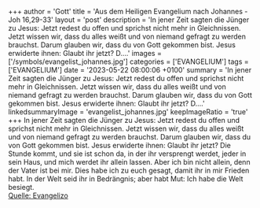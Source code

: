 +++
author = 'Gott'
title = 'Aus dem Heiligen Evangelium nach Johannes - Joh 16,29-33'
layout = 'post'
description = 'In jener Zeit sagten die Jünger zu Jesus: Jetzt redest du offen und sprichst nicht mehr in Gleichnissen. Jetzt wissen wir, dass du alles weißt und von niemand gefragt zu werden brauchst. Darum glauben wir, dass du von Gott gekommen bist. Jesus erwiderte ihnen: Glaubt ihr jetzt? D....'
images = ['/symbols/evangelist_johannes.jpg']
categories = ['EVANGELIUM']
tags = ['EVANGELIUM']
date = '2023-05-22 08:00:06 +0100'
summary = 'In jener Zeit sagten die Jünger zu Jesus: Jetzt redest du offen und sprichst nicht mehr in Gleichnissen. Jetzt wissen wir, dass du alles weißt und von niemand gefragt zu werden brauchst. Darum glauben wir, dass du von Gott gekommen bist. Jesus erwiderte ihnen: Glaubt ihr jetzt? D....'
linkedsummaryImage = 'evangelist_johannes.jpg'
keepImageRatio = 'true'
+++
In jener Zeit sagten die Jünger zu Jesus: Jetzt redest du offen und sprichst nicht mehr in Gleichnissen.
Jetzt wissen wir, dass du alles weißt und von niemand gefragt zu werden brauchst. Darum glauben wir, dass du von Gott gekommen bist.
Jesus erwiderte ihnen: Glaubt ihr jetzt?
Die Stunde kommt, und sie ist schon da, in der ihr versprengt werdet, jeder in sein Haus, und mich werdet ihr allein lassen.<!--more--> Aber ich bin nicht allein, denn der Vater ist bei mir.
Dies habe ich zu euch gesagt, damit ihr in mir Frieden habt. In der Welt seid ihr in Bedrängnis; aber habt Mut: Ich habe die Welt besiegt.<br> [Quelle: Evangelizo](https://evangeliumtagfuertag.org/DE/gospel)